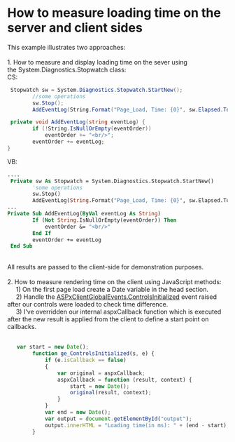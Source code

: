 # How to measure loading time on the server and client sides


This example illustrates two approaches:<br /><br />1. How to measure and display loading time on the sever using the System.Diagnostics.Stopwatch class:<br />CS:<br />


```cs
 Stopwatch sw = System.Diagnostics.Stopwatch.StartNew();
        //some operations
        sw.Stop();
        AddEventLog(String.Format("Page_Load, Time: {0}", sw.Elapsed.TotalMilliseconds));

 private void AddEventLog(string eventLog) {
        if (!String.IsNullOrEmpty(eventOrder))
            eventOrder += "<br/>";
        eventOrder += eventLog;
}
```


VB:<br />


```vb
....
 Private sw As Stopwatch = System.Diagnostics.Stopwatch.StartNew()
		'some operations
		sw.Stop()
		AddEventLog(String.Format("Page_Load, Time: {0}", sw.Elapsed.TotalMilliseconds))
...
Private Sub AddEventLog(ByVal eventLog As String)
		If (Not String.IsNullOrEmpty(eventOrder)) Then
			eventOrder &= "<br/>"
		End If
		eventOrder += eventLog
 End Sub
```


<br /> All results are passed to the client-side for demonstration purposes.<br /><br />2. How to measure rendering time on the client using JavaScript methods: <br />     1) On the first page load create a Date variable in the head section.  <br />     2) Handle the <a href="https://documentation.devexpress.com/#AspNet/DevExpressWebASPxGlobalEventsScriptsASPxClientGlobalEvents_ControlsInitializedtopic">ASPxClientGlobalEvents.ControlsInitialized</a> event raised after our controls were loaded to check time difference. <br />     3) I've overridden our internal aspxCallback function which is executed after the new result is applied from the client to define a start point on callbacks.<br /><br />


```js
   var start = new Date();
        function ge_ControlsInitialized(s, e) {
            if (e.isCallback == false)
            {
                var original = aspxCallback;
                aspxCallback = function (result, context) {
                    start = new Date(); 
                    original(result, context);
                }              
            }
            var end = new Date();
            var output = document.getElementById("output");
            output.innerHTML = "Loading time(in ms): " + (end - start);
        }
```



<br/>


